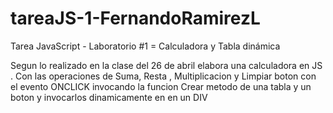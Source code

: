 # tareaJS-1-FernandoRamirezL
Tarea JavaScript - Laboratorio #1 = Calculadora y Tabla dinámica

Segun lo realizado en la clase del 26 de abril elabora una calculadora en JS . Con las operaciones de Suma, Resta , Multiplicacion y Limpiar boton con el evento ONCLICK invocando la funcion 
Crear  metodo de una tabla y un boton y invocarlos dinamicamente en en un DIV
